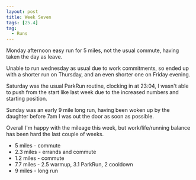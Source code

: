 ```yaml
---
layout: post
title: Week Seven
tags: [25.4]
tag:
  - Runs
---
```


Monday afternoon easy run for 5 miles, not the usual commute, having taken the day as leave.

Unable to run wednesday as usual due to work commitments, so ended up with a shorter run on Thursday, and an even shorter one on Friday evening. 

Saturday was the usual ParkRun routine, clocking in at 23:04, I wasn't able to push from the start like last week due to the increased numbers and starting position.

Sunday was an early 9 mile long run, having been woken up by the daughter before 7am I was out the door as soon as possible.

Overall I'm happy with the mileage this week, but work/life/running balance has been hard the last couple of weeks.

* 5 miles - commute
* 2.3 miles - errands and commute
* 1.2 miles - commute
* 7.7 miles - 2.5 warmup, 3.1 ParkRun, 2 cooldown
* 9 miles - long run
